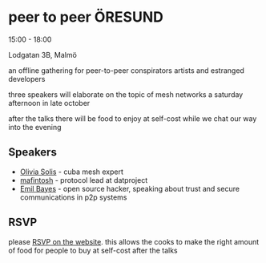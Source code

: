 # peer to peer ÖRESUND

15:00 - 18:00

Lodgatan 3B, Malmö

an offline gathering for peer-to-peer conspirators artists and estranged developers

three speakers will elaborate on the topic of mesh networks a saturday afternoon in late october

after the talks there will be food to enjoy at self-cost while we chat our way into the evening

## Speakers

* [Olivia Solis](https://twitter.com/oliviasolis) - cuba mesh expert
* [mafintosh](https://twitter.com/mafintosh) - protocol lead at datproject
* [Emil Bayes](https://twitter.com/emilbayes) - open source hacker, speaking about trust and secure communications in p2p systems


## RSVP

please [RSVP on the website](https://p2p-oresund.org). this allows the cooks to make the right amount of food for people to buy at self-cost after the talks

